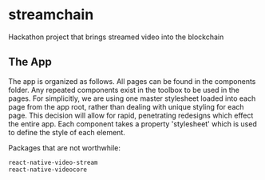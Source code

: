 # streamchain

Hackathon project that brings streamed video into the blockchain

## The App

The app is organized as follows. All pages can be found in the components folder. Any repeated components exist in the toolbox to be used in the pages. For simplicitly, we are using one master stylesheet loaded into each page from the app root, rather than dealing with unique styling for each page. This decision will allow for rapid, penetrating redesigns which effect the entire app. Each component takes a property 'stylesheet' which is used to define the style of each element.

Packages that are not worthwhile:

`react-native-video-stream`  
`react-native-videocore`  

